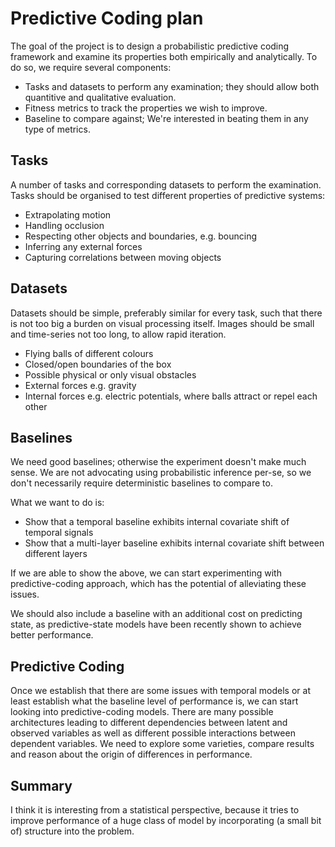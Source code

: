 # Predictive Coding plan

The goal of the project is to design a probabilistic predictive coding framework and examine its properties both empirically and analytically. To do so, we require several components:
  * Tasks and datasets to perform any examination; they should allow both quantitive and qualitative evaluation.
  * Fitness metrics to track the properties we wish to improve.
  * Baseline to compare against; We're interested in beating them in any type of metrics.

## Tasks
A number of tasks and corresponding datasets to perform the examination. Tasks should be organised to test different properties of predictive systems:
  * Extrapolating motion
  * Handling occlusion
  * Respecting other objects and boundaries, e.g. bouncing
  * Inferring any external forces
  * Capturing correlations between moving objects

## Datasets
Datasets should be simple, preferably similar for every task, such that there is not too big a burden on visual processing itself. Images should be small and time-series not too long, to allow rapid iteration.
  * Flying balls of different colours
  * Closed/open boundaries of the box
  * Possible physical or only visual obstacles
  * External forces e.g. gravity
  * Internal forces e.g. electric potentials, where balls attract or repel each other

## Baselines    
We need good baselines; otherwise the experiment doesn't make much sense. We are not advocating using probabilistic inference per-se, so we don't necessarily require deterministic baselines to compare to.

What we want to do is:

  * Show that a temporal baseline exhibits internal covariate shift of temporal signals
  * Show that a multi-layer baseline exhibits internal covariate shift between different layers

If we are able to show the above, we can start experimenting with predictive-coding approach, which has the potential of alleviating these issues.

We should also include a baseline with an additional cost on predicting state, as predictive-state models have been recently shown to achieve better performance.

## Predictive Coding
Once we establish that there are some issues with temporal models or at least establish what the baseline level of performance is, we can start looking into predictive-coding models. There are many possible architectures leading to different dependencies between latent and observed variables as well as different possible interactions between dependent variables. We need to explore some varieties, compare results and reason about the origin of differences in performance.

## Summary
I think it is interesting from a statistical perspective, because it tries to improve performance of a huge class of model by incorporating (a small bit of) structure into the problem.
